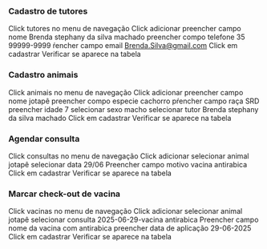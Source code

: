 ### Cadastro de tutores
Click tutores no menu de navegação
Click adicionar
preencher campo nome Brenda stephany da silva machado
preencher compo telefone 35 99999-9999
ŕencher campo email Brenda.Silva@gmail.com
Click em cadastrar
Verificar se aparece na tabela

### Cadastro animais
Click animais no menu de navegação
Click adicionar
preencher campo nome jotapê
preencher compo especie cachorro
pŕencher campo raça SRD
preencher idade 7
selecionar sexo macho
selecionar tutor Brenda stephany da silva machado
Click em cadastrar
Verificar se aparece na tabela

### Agendar consulta
Click consultas no menu de navegação
Click adicionar
selecionar animal jotapê
selecionar data 29/06
Preencher campo motivo vacina antirabica
Click em cadastrar
Verificar se aparece na tabela

### Marcar check-out de vacina

Click vacinas no menu de navegação
Click adicionar
selecionar animal jotapê
selecionar consulta 2025-06-29-vacina antirabica
Preencher campo nome da vacina com antirabica
preencher data de aplicação 29-06-2025
Click em cadastrar
Verificar se aparece na tabela
